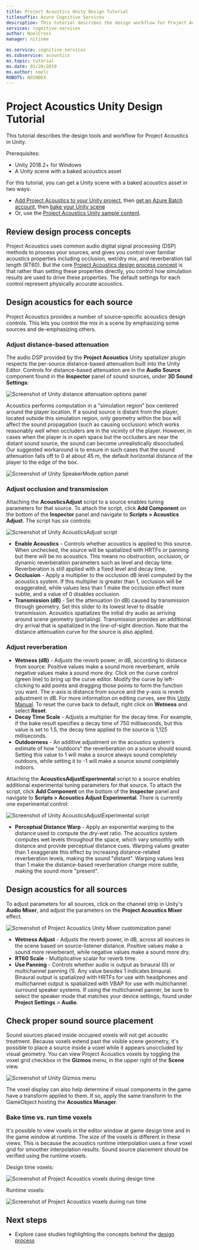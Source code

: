 ```yaml
---
title: Project Acoustics Unity Design Tutorial
titlesuffix: Azure Cognitive Services
description: This tutorial describes the design workflow for Project Acoustics in Unity.
services: cognitive-services
author: NoelCross
manager: nitinme

ms.service: cognitive-services
ms.subservice: acoustics
ms.topic: tutorial
ms.date: 03/20/2019
ms.author: noelc
ROBOTS: NOINDEX
---
```


# Project Acoustics Unity Design Tutorial
This tutorial describes the design tools and workflow for Project Acoustics in Unity.

Prerequisites:
* Unity 2018.2+ for Windows
* A Unity scene with a baked acoustics asset

For this tutorial, you can get a Unity scene with a baked acoustics asset in two ways:
* [Add Project Acoustics to your Unity project](unity-integration.md), then [get an Azure Batch account](create-azure-account.md), then [bake your Unity scene](unity-baking.md)
* Or, use the [Project Acoustics Unity sample content](unity-quickstart.md).

## Review design process concepts
Project Acoustics uses common audio digital signal processing (DSP) methods to process your sources, and gives you control over familiar acoustics properties including occlusion, wet/dry mix, and reverberation tail length (RT60). But the core [Project Acoustics design process concept](design-process.md) is that rather than setting these properties directly, you control how simulation results are used to drive these properties. The default settings for each control represent physically accurate acoustics.

## Design acoustics for each source
Project Acoustics provides a number of source-specific acoustics design controls. This lets you control the mix in a scene by emphasizing some sources and de-emphasizing others.

### Adjust distance-based attenuation
The audio DSP provided by the **Project Acoustics** Unity spatializer plugin respects the per-source distance-based attenuation built into the Unity Editor. Controls for distance-based attenuation are in the **Audio Source** component found in the **Inspector** panel of sound sources, under **3D Sound Settings**:

![Screenshot of Unity distance attenuation options panel](media/distance-attenuation.png)

Acoustics performs computation in a "simulation region" box centered around the player location. If a sound source is distant from the player, located outside this simulation region, only geometry within the box will affect the sound propagation (such as causing occlusion) which works reasonably well when occluders are in the vicinity of the player. However, in cases when the player is in open space but the occluders are near the distant sound source, the sound can become unrealistically disoccluded. Our suggested workaround is to ensure in such cases that the sound attenuation falls off to 0 at about 45 m, the default horizontal distance of the player to the edge of the box.

![Screenshot of Unity SpeakerMode option panel](media/speaker-mode.png)

### Adjust occlusion and transmission
Attaching the **AcousticsAdjust** script to a source enables tuning parameters for that source. To attach the script, click **Add Component** on the bottom of the **Inspector** panel and navigate to **Scripts > Acoustics Adjust**. The script has six controls:

![Screenshot of Unity AcousticsAdjust script](media/acoustics-adjust.png)

* **Enable Acoustics** - Controls whether acoustics is applied to this source. When unchecked, the source will be spatialized with HRTFs or panning but there will be no acoustics. This means no obstruction, occlusion, or dynamic reverberation parameters such as level and decay time. Reverberation is still applied with a fixed level and decay time.
* **Occlusion** - Apply a multiplier to the occlusion dB level computed by the acoustics system. If this multiplier is greater than 1, occlusion will be exaggerated, while values less than 1 make the occlusion effect more subtle, and a value of 0 disables occlusion.
* **Transmission (dB)** - Set the attenuation (in dB) caused by transmission through geometry. Set this slider to its lowest level to disable transmission. Acoustics spatializes the initial dry audio as arriving around scene geometry (portaling). Transmission provides an additional dry arrival that is spatialized in the line-of-sight direction. Note that the distance attenuation curve for the source is also applied.

### Adjust reverberation
* **Wetness (dB)** - Adjusts the reverb power, in dB, according to distance from source. Positive values make a sound more reverberant, while negative values make a sound more dry. Click on the curve control (green line) to bring up the curve editor. Modify the curve by left-clicking to add points and dragging those points to form the function you want. The x-axis is distance from source and the y-axis is reverb adjustment in dB. For more information on editing curves, see this [Unity Manual](https://docs.unity3d.com/Manual/EditingCurves.html). To reset the curve back to default, right click on **Wetness** and select **Reset**.
* **Decay Time Scale** - Adjusts a multiplier for the decay time. For example, if the bake result specifies a decay time of 750 milliseconds, but this value is set to 1.5, the decay time applied to the source is 1,125 milliseconds.
* **Outdoorness** - An additive adjustment on the acoustics system's estimate of how "outdoors" the reverberation on a source should sound. Setting this value to 1 will make a source always sound completely outdoors, while setting it to -1 will make a source sound completely indoors.

Attaching the **AcousticsAdjustExperimental** script to a source enables additional experimental tuning parameters for that source. To attach the script, click **Add Component** on the bottom of the **Inspector** panel and navigate to **Scripts > Acoustics Adjust Experimental**. There is currently one experimental control:

![Screenshot of Unity AcousticsAdjustExperimental script](media/acoustics-adjust-experimental.png)

* **Perceptual Distance Warp** - Apply an exponential warping to the distance used to compute the dry-wet ratio. The acoustics system computes wet levels throughout the space, which vary smoothly with distance and provide perceptual distance cues. Warping values greater than 1 exaggerate this effect by increasing distance-related reverberation levels, making the sound "distant". Warping values less than 1 make the distance-based reverberation change more subtle, making the sound more "present".

## Design acoustics for all sources
To adjust parameters for all sources, click on the channel strip in Unity's **Audio Mixer**, and adjust the parameters on the **Project Acoustics Mixer** effect.

![Screenshot of Project Acoustics Unity Mixer customization panel](media/mixer-parameters.png)

* **Wetness Adjust** - Adjusts the reverb power, in dB, across all sources in the scene based on source-listener distance. Positive values make a sound more reverberant, while negative values make a sound more dry.
* **RT60 Scale** - Multiplicative scalar for reverb time.
* **Use Panning** - Controls whether audio is output as binaural (0) or multichannel panning (1). Any value besides 1 indicates binaural. Binaural output is spatialized with HRTFs for use with headphones and multichannel output is spatialized with VBAP for use with multichannel surround speaker systems. If using the multichannel panner, be sure to select the speaker mode that matches your device settings, found under **Project Settings** > **Audio**.

## Check proper sound source placement
Sound sources placed inside occupied voxels will not get acoustic treatment. Because voxels extend past the visible scene geometry, it's possible to place a source inside a voxel while it appears unoccluded by visual geometry. You can view Project Acoustics voxels by toggling the voxel grid checkbox in the **Gizmos** menu, in the upper right of the **Scene** view.

![Screenshot of Unity Gizmos menu](media/gizmos-menu.png)  

The voxel display can also help determine if visual components in the game have a transform applied to them. If so, apply the same transform to the GameObject hosting the **Acoustics Manager**.

### Bake time vs. run time voxels
It's possible to view voxels in the editor window at game design time and in the game window at runtime. The size of the voxels is different in these views. This is because the acoustics runtime interpolation uses a finer voxel grid for smoother interpolation results. Sound source placement should be verified using the runtime voxels.

Design time voxels:

![Screenshot of Project Acoustics voxels during design time](media/voxels-design-time.png)

Runtime voxels:

![Screenshot of Project Acoustics voxels during run time](media/voxels-runtime.png)

## Next steps
* Explore case studies highlighting the concepts behind the [design process](design-process.md)

